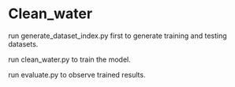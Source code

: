 # Clean_water
run generate_dataset_index.py first to generate training and testing datasets.

run clean_water.py to train the model.

run evaluate.py to observe trained results.

